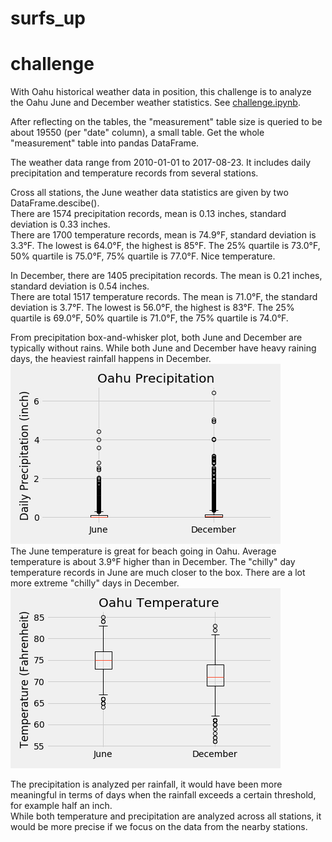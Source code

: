 # surfs_up

# challenge
With Oahu historical weather data in position, this challenge is to analyze the Oahu June and December weather statistics. See [challenge.ipynb](https://github.com/pqrt12/surfs_up/blob/master/challenge.ipynb).

After reflecting on the tables, the "measurement" table size is queried to be about 19550 (per "date" column), a small table. Get the whole "measurement" table into pandas DataFrame.

The weather data range from 2010-01-01 to 2017-08-23. It includes daily precipitation and temperature records from several stations.

Cross all stations, the June weather data statistics are given by two DataFrame.descibe().  
There are 1574 precipitation records, mean is 0.13 inches, standard deviation is 0.33 inches.  
There are 1700 temperature records, mean is 74.9&deg;F, standard deviation is 3.3&deg;F. The lowest is 64.0&deg;F, the highest is 85&deg;F. The 25% quartile is 73.0&deg;F, 50% quartile is 75.0&deg;F, 75% quartile is 77.0&deg;F. Nice temperature. 

In December, there are 1405 precipitation records. The mean is 0.21 inches, standard deviation is 0.54 inches.  
There are total 1517 temperature records. The mean is 71.0&deg;F, the standard deviation is 3.7&deg;F. The lowest is 56.0&deg;F, the highest is 83&deg;F. The 25% quartile is 69.0&deg;F, 50% quartile is 71.0&deg;F, the 75% quartile is 74.0&deg;F. 

From precipitation box-and-whisker plot, both June and December are typically without rains. While both June and December have heavy raining days, the heaviest rainfall happens in December.  
![Fig 1](https://github.com/pqrt12/surfs_up/blob/master/Fig_1.png)  
The June temperature is great for beach going in Oahu. Average temperature is about 3.9&deg;F higher than in December. The "chilly" day temperature records in June are much closer to the box. There are a lot more extreme "chilly" days in December.  
![Fig_2](https://github.com/pqrt12/surfs_up/blob/master/Fig_2.png)  

The precipitation is analyzed per rainfall, it would have been more meaningful in terms of days when the rainfall exceeds a certain threshold, for example half an inch.  
While both temperature and precipitation are analyzed across all stations, it would be more precise if we focus on the data from the nearby stations.  

